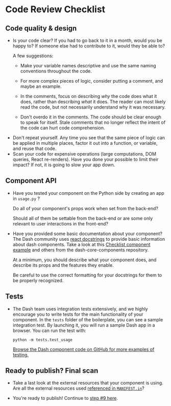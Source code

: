 # Code Review Checklist

## Code quality & design

-   Is your code clear? If you had to go back to it in a month, would you be happy to? If someone else had to contribute to it, would they be able to?

    A few suggestions:

    -   Make your variable names descriptive and use the same naming conventions throughout the code.

    -   For more complex pieces of logic, consider putting a comment, and maybe an example.

    -   In the comments, focus on describing _why_ the code does what it does, rather than describing _what_ it does. The reader can most likely read the code, but not necessarily understand why it was necessary.

    -   Don't overdo it in the comments. The code should be clear enough to speak for itself. Stale comments that no longer reflect the intent of the code can hurt code comprehension.

*   Don't repeat yourself. Any time you see that the same piece of logic can be applied in multiple places, factor it out into a function, or variable, and reuse that code.
*   Scan your code for expensive operations (large computations, DOM queries, React re-renders). Have you done your possible to limit their impact? If not, it is going to slow your app down.

## Component API

-   Have you tested your component on the Python side by creating an app in `usage.py` ?

    Do all of your component's props work when set from the back-end?

    Should all of them be settable from the back-end or are some only relevant to user interactions in the front-end?

-   Have you provided some basic documentation about your component? The Dash community uses [react docstrings](https://github.com/plotly/dash-docs/blob/master/tutorial/plugins.py#L45) to provide basic information about dash components. Take a look at this [Checklist component example](https://github.com/plotly/dash-core-components/blob/master/src/components/Checklist.react.js) and others from the dash-core-components repository.

    At a minimum, you should describe what your component does, and describe its props and the features they enable.

    Be careful to use the correct formatting for your docstrings for them to be properly recognized.

## Tests

-   The Dash team uses integration tests extensively, and we highly encourage you to write tests for the main functionality of your component. In the `tests` folder of the boilerplate, you can see a sample integration test. By launching it, you will run a sample Dash app in a browser. You can run the test with:
    ```
    python -m tests.test_usage
    ```
    [Browse the Dash component code on GitHub for more examples of testing.](https://github.com/plotly/dash-core-components)

## Ready to publish? Final scan

-   Take a last look at the external resources that your component is using. Are all the external resources used [referenced in `MANIFEST.in`](https://github.com/plotly/dash-docs/blob/0b2fd8f892db720a7f3dc1c404b4cff464b5f8d4/tutorial/plugins.py#L55)?

-   You're ready to publish! Continue to [step #9 here](README.md#publishing).